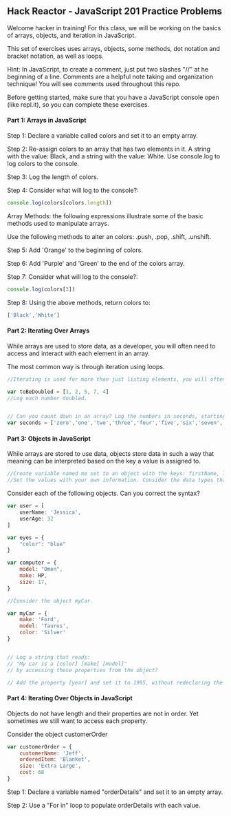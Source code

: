 ## Hack Reactor - JavaScript 201 Practice Problems

Welcome hacker in training! For this class, we will be working on the basics of arrays, objects, and iteration in JavaScript. 

This set of exercises uses arrays, objects, some methods, dot notation and bracket notation, as well as loops.

Hint: In JavaScript, to create a comment, just put two slashes "//" at he beginning of a line. Comments are a helpful note taking and organization technique! You will see comments used throughout this repo.

Before getting started, make sure that you have a JavaScript console open (like repl.it), so you can complete these exercises.
 
#### Part 1: Arrays in JavaScript 


Step 1: Declare a variable called colors and set it to an empty array.

Step 2: Re-assign colors to an array that has two elements in it. A string with the value: Black, and a string with the value: White. Use console.log to log colors to the console.

Step 3: Log the length of colors.

Step 4: Consider what will log to the console?: 

```JavaScript
console.log(colors[colors.length])
```


Array Methods: the following expressions illustrate some of the basic methods used to manipulate arrays.

Use the following methods to alter an colors: .push, .pop, .shift, .unshift.

Step 5: Add 'Orange' to the beginning of colors.

Step 6: Add 'Purple' and 'Green' to the end of the colors array.   

Step 7: Consider what will log to the console?: 

```JavaScript
console.log(colors[3])
```


Step 8: Using the above methods, return colors to:
```JavaScript
['Black','White']
```


#### Part 2: Iterating Over Arrays

While arrays are used to store data, as a developer, you will often need to access and interact with each element in an array.

The most common way is through iteration using loops.

``` JavaScript
//Iterating is used for more than just listing elements, you will often want to modify each element in an array. 

var toBeDoubled = [1, 2, 5, 7, 4]
//Log each number doubled.
```

```JavaScript

// Can you count down in an array? Log the numbers in seconds, starting with 10.
var seconds = ['zero','one','two','three','four','five','six','seven','eight','nine','ten']
```

#### Part 3: Objects in JavaScript

While arrays are stored to use data, objects store data in such a way that meaning can be interpreted based on the key a value is assigned to.

```JavaScript
//Create variable named me set to an object with the keys: firstName, lastName, and hobbies. 
//Set the values with your own information. Consider the data types that will need to be used for each value.
```

Consider each of the following objects. 
Can you correct the syntax?

```JavaScript
var user = [
    userName: 'Jessica',
    userAge: 32
]
```
```JavaScript
var eyes = {
    "color": "blue"
}
```
```JavaScript
var computer = {
    model: "Omen",
    make: HP,
    size: 17,
}
```
```JavaScript
//Consider the object myCar.  

var myCar = {
    make: 'Ford',
    model: 'Taurus',
    color: 'Silver'
}


// Log a string that reads: 
// "My car is a [color] [make] [model]" 
// by accessing these properties from the object?

// Add the property [year] and set it to 1995, without redeclaring the object.

```

#### Part 4: Iterating Over Objects in JavaScript

Objects do not have length and their properties are not in order. Yet sometimes we still want to access each property.


Consider the object customerOrder
```JavaScript
var customerOrder = {
    customerName: 'Jeff',
    orderedItem: 'Blanket',
    size: 'Extra Large',
    cost: 68
}
```
Step 1: Declare a variable named "orderDetails" and set it to an empty array.

Step 2: Use a "For in" loop to populate orderDetails with each value.
